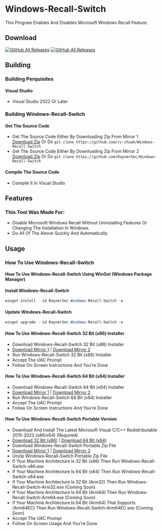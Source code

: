 # Windows-Recall-Switch
This Program Enables And Disables Microsoft Windows Recall Feature.

## Download
[![GitHub All Releases](https://img.shields.io/github/downloads/rc-chuah/Windows-Recall-Switch/total?label=MIRROR%201%20DOWNLOADS&style=for-the-badge&color=brightgreen)](https://github.com/rc-chuah/Windows-Recall-Switch/releases/latest)
[![GitHub All Releases](https://img.shields.io/github/downloads/RaynerSec/Windows-Recall-Switch/total?label=MIRROR%202%20DOWNLOADS&style=for-the-badge&color=brightgreen)](https://github.com/RaynerSec/Windows-Recall-Switch/releases/latest)

## Building
### Building Perquisites
#### Visual Studio
- Visual Studio 2022 Or Later
### Building Windows-Recall-Switch
#### Get The Source Code
- Get The Source Code Either By Downloading Zip From Mirror 1 [Download Zip](https://github.com/rc-chuah/Windows-Recall-Switch/archive/main.zip) Or Do `git clone https://github.com/rc-chuah/Windows-Recall-Switch`
- Get The Source Code Either By Downloading Zip From Mirror 2 [Download Zip](https://github.com/RaynerSec/Windows-Recall-Switch/archive/main.zip) Or Do `git clone https://github.com/RaynerSec/Windows-Recall-Switch`
#### Compile The Source Code
- Compile It In Visual Studio

## Features
### This Tool Was Made For:
- Disable Microsoft Windows Recall Without Uninstalling Features Or Changing The Installation In Windows.
- Do All Of The Above Quickly And Automatically.

## Usage
### How To Use Windows-Recall-Switch
#### How To Use Windows-Recall-Switch Using WinGet (Windows Package Manager)
#### Install Windows-Recall-Switch
```powershell
winget install --id RaynerSec.Windows-Recall-Switch -e
```
#### Update Windows-Recall-Switch
```powershell
winget upgrade --id RaynerSec.Windows-Recall-Switch -e
```
#### How To Use Windows-Recall-Switch 32 Bit (x86) Installer
- Download Windows-Recall-Switch 32 Bit (x86) Installer
- [Download Mirror 1](https://github.com/rc-chuah/Windows-Recall-Switch/releases/latest) | [Download Mirror 2](https://github.com/RaynerSec/Windows-Recall-Switch/releases/latest)
- Run Windows-Recall-Switch 32 Bit (x86) Installer
- Accept The UAC Prompt
- Follow On Screen Instructions And You're Done
#### How To Use Windows-Recall-Switch 64 Bit (x64) Installer
- Download Windows-Recall-Switch 64 Bit (x64) Installer
- [Download Mirror 1](https://github.com/rc-chuah/Windows-Recall-Switch/releases/latest) | [Download Mirror 2](https://github.com/RaynerSec/Windows-Recall-Switch/releases/latest)
- Run Windows-Recall-Switch 64 Bit (x64) Installer
- Accept The UAC Prompt
- Follow On Screen Instructions And You're Done
#### How To Use Windows-Recall-Switch Portable Version
- Download And Install The Latest Microsoft Visual C/C++ Redistributable 2015-2022 (x86/x64) (Required)
- [Download 32 Bit (x86)](https://aka.ms/vs/17/release/vc_redist.x86.exe) | [Download 64 Bit (x64)](https://aka.ms/vs/17/release/vc_redist.x64.exe)
- Download Windows-Recall-Switch Portable Zip File
- [Download Mirror 1](https://github.com/rc-chuah/Windows-Recall-Switch/releases/latest) | [Download Mirror 2](https://github.com/RaynerSec/Windows-Recall-Switch/releases/latest)
- Unzip Windows-Recall-Switch Portable Zip File
- If Your Machine Architecture Is 32 Bit (x86) Then Run Windows-Recall-Switch-x86.exe
- If Your Machine Architecture Is 64 Bit (x64) Then Run Windows-Recall-Switch-x64.exe
- If Your Machine Architecture Is 32 Bit (Arm32) Then Run Windows-Recall-Switch-Arm32.exe (Coming Soon)
- If Your Machine Architecture Is 64 Bit (Arm64) Then Run Windows-Recall-Switch-Arm64.exe (Coming Soon)
- If Your Machine Architecture Is 64 Bit (Arm64) That Supports (Arm64EC) Then Run Windows-Recall-Switch-Arm64EC.exe (Coming Soon)
- Accept The UAC Prompt
- Follow On Screen Usage And You're Done